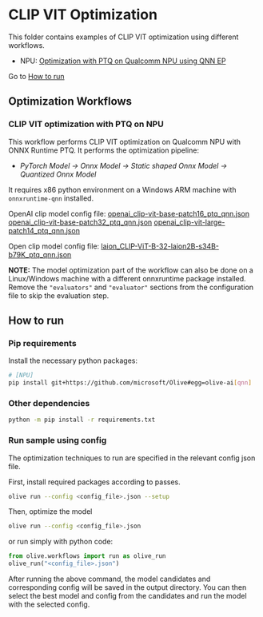 # CLIP VIT Optimization
This folder contains examples of CLIP VIT optimization using different workflows.

- NPU: [Optimization with PTQ on Qualcomm NPU using QNN EP](#clip-vit-optimization-with-ptq-on-npu)

Go to [How to run](#how-to-run)


## Optimization Workflows

### CLIP VIT optimization with PTQ on NPU
This workflow performs CLIP VIT optimization on Qualcomm NPU with ONNX Runtime PTQ. It performs the optimization pipeline:
- *PyTorch Model -> Onnx Model -> Static shaped Onnx Model -> Quantized Onnx Model*

It requires x86 python environment on a Windows ARM machine with `onnxruntime-qnn` installed.

OpenAI clip model config file: [openai_clip-vit-base-patch16_ptq_qnn.json](openai_clip-vit-base-patch16_ptq_qnn.json)
 [openai_clip-vit-base-patch32_ptq_qnn.json](openai_clip-vit-base-patch32_ptq_qnn.json)
 [openai_clip-vit-large-patch14_ptq_qnn.json](openai_clip-vit-large-patch14_ptq_qnn.json)

Open clip model config file: [laion_CLIP-ViT-B-32-laion2B-s34B-b79K_ptq_qnn.json](laion_CLIP-ViT-B-32-laion2B-s34B-b79K_ptq_qnn.json)

**NOTE:** The model optimization part of the workflow can also be done on a Linux/Windows machine with a different onnxruntime package installed. Remove the `"evaluators"` and `"evaluator"` sections from the configuration file to skip the evaluation step.

## How to run
### Pip requirements
Install the necessary python packages:
```sh
# [NPU]
pip install git+https://github.com/microsoft/Olive#egg=olive-ai[qnn]
```

### Other dependencies
```sh
python -m pip install -r requirements.txt
```

### Run sample using config

The optimization techniques to run are specified in the relevant config json file.

First, install required packages according to passes.
```sh
olive run --config <config_file>.json --setup
```

Then, optimize the model
```sh
olive run --config <config_file>.json
```

or run simply with python code:
```python
from olive.workflows import run as olive_run
olive_run("<config_file>.json")
```

After running the above command, the model candidates and corresponding config will be saved in the output directory.
You can then select the best model and config from the candidates and run the model with the selected config.

